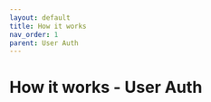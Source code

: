 ```yaml
---
layout: default
title: How it works
nav_order: 1
parent: User Auth
---
```


# How it works - User Auth